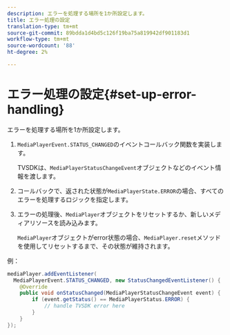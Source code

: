 ```yaml
---
description: エラーを処理する場所を1か所設定します。
title: エラー処理の設定
translation-type: tm+mt
source-git-commit: 89bdda1d4bd5c126f19ba75a819942df901183d1
workflow-type: tm+mt
source-wordcount: '88'
ht-degree: 2%

---
```



# エラー処理の設定{#set-up-error-handling}

エラーを処理する場所を1か所設定します。

1. `MediaPlayerEvent.STATUS_CHANGED`のイベントコールバック関数を実装します。

   TVSDKは、`MediaPlayerStatusChangeEvent`オブジェクトなどのイベント情報を渡します。
1. コールバックで、返された状態が`MediaPlayerState.ERROR`の場合、すべてのエラーを処理するロジックを指定します。
1. エラーの処理後、`MediaPlayer`オブジェクトをリセットするか、新しいメディアリソースを読み込みます。

   `MediaPlayer`オブジェクトがerror状態の場合、`MediaPlayer.reset`メソッドを使用してリセットするまで、その状態が維持されます。

<!--<a id="example_49FF225E92EA494AA06B2E5F26101F4C"></a>-->

例：

```java
mediaPlayer.addEventListener( 
  MediaPlayerEvent.STATUS_CHANGED, new StatusChangedEventListener() { 
    @Override 
    public void onStatusChanged(MediaPlayerStatusChangeEvent event) { 
        if (event.getStatus() == MediaPlayerStatus.ERROR) { 
            // handle TVSDK error here 
        } 
    } 
});
```

